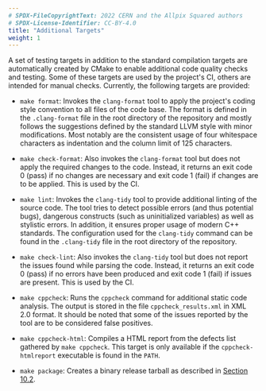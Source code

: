 ```yaml
---
# SPDX-FileCopyrightText: 2022 CERN and the Allpix Squared authors
# SPDX-License-Identifier: CC-BY-4.0
title: "Additional Targets"
weight: 1
---
```


A set of testing targets in addition to the standard compilation targets are automatically created by CMake to enable
additional code quality checks and testing. Some of these targets are used by the project's CI, others are intended for
manual checks. Currently, the following targets are provided:

-   `make format`:
    Invokes the `clang-format` tool to apply the project's coding style convention to all files of the code base. The format
    is defined in the `.clang-format` file in the root directory of the repository and mostly follows the suggestions defined
    by the standard LLVM style with minor modifications. Most notably are the consistent usage of four whitespace characters
    as indentation and the column limit of 125 characters.

-   `make check-format`:
    Also invokes the `clang-format` tool but does not apply the required changes to the code. Instead, it returns an exit
    code 0 (pass) if no changes are necessary and exit code 1 (fail) if changes are to be applied. This is used by the CI.

-   `make lint`:
    Invokes the `clang-tidy` tool to provide additional linting of the source code. The tool tries to detect possible errors
    (and thus potential bugs), dangerous constructs (such as uninitialized variables) as well as stylistic errors. In
    addition, it ensures proper usage of modern C++ standards. The configuration used for the `clang-tidy` command can be
    found in the `.clang-tidy` file in the root directory of the repository.

-   `make check-lint`:
    Also invokes the `clang-tidy` tool but does not report the issues found while parsing the code. Instead, it returns an
    exit code 0 (pass) if no errors have been produced and exit code 1 (fail) if issues are present. This is used by the CI.

-   `make cppcheck`:
    Runs the `cppcheck` command for additional static code analysis. The output is stored in the file `cppcheck_results.xml`
    in XML 2.0 format. It should be noted that some of the issues reported by the tool are to be considered false positives.

-   `make cppcheck-html`:
    Compiles a HTML report from the defects list gathered by `make cppcheck`. This target is only available if the
    `cppcheck-htmlreport` executable is found in the `PATH`.

-   `make package`:
    Creates a binary release tarball as described in [Section 10.2](./02_packaging.md).
